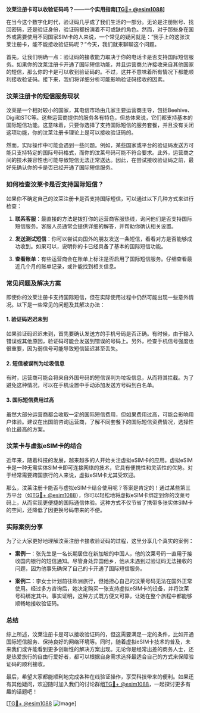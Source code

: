 **汶莱注册卡可以收验证码吗？——一个实用指南[[TG💪+ @esim1088](https://t.me/s/esim1088)]**

在当今这个数字化时代，验证码几乎成了我们生活的一部分。无论是注册账号、找回密码，还是验证身份，验证码都扮演着不可或缺的角色。然而，对于那些身在国外或需要使用不同国家SIM卡的人来说，一个常见的疑问就是：“我手上的这张汶莱注册卡，能不能接收验证码呢？”今天，我们就来聊聊这个问题。

首先，让我们明确一点：验证码的接收能力取决于你的电话卡是否支持国际短信服务。如果你的汶莱注册卡开通了国际短信功能，并且运营商允许接收来自其他国家的短信，那么你的卡是可以收到验证码的。不过，这并不意味着所有情况下都能顺利接收验证码。接下来，我们将详细分析可能影响验证码接收的因素。

### 汶莱注册卡的短信服务现状

汶莱是一个相对较小的国家，其电信市场由几家主要运营商主导，包括Beehive、Digi和STC等。这些运营商提供的服务各有特色，但总体来说，它们都支持基本的国际短信功能。这意味着，只要你选择了支持国际短信的服务套餐，并且没有关闭这项功能，你的汶莱注册卡理论上是可以接收验证码的。

然而，实际操作中可能会遇到一些问题。例如，某些国家或平台的验证码发送方可能只支持特定的国际号码格式，而你的汶莱号码可能不符合要求。此外，运营商之间的技术兼容性也可能导致短信无法正常送达。因此，在尝试接收验证码之前，最好先确认你的卡是否已经开通了国际短信服务。

### 如何检查汶莱卡是否支持国际短信？

如果你不确定自己的汶莱注册卡是否支持国际短信，可以通过以下几种方式来进行检查：

1. **联系客服**：最直接的方法是拨打你的运营商客服热线，询问他们是否支持国际短信服务。客服人员通常会提供详细的解答，并帮助你确认相关设置。
   
2. **发送测试短信**：你可以尝试向国外的朋友发送一条短信，看看对方是否能够成功收到。如果可以，说明你的卡已经具备了基本的国际短信功能。

3. **查看账单**：有些运营商会在账单上标注是否启用了国际短信服务。仔细查看最近几个月的账单记录，或许能找到相关信息。

### 常见问题及解决方案

即使你的汶莱注册卡支持国际短信，但在实际使用过程中仍然可能出现一些意外情况。以下是一些常见的问题及其解决办法：

#### 1. 验证码迟迟未到

如果验证码迟迟未到，首先要确认发送方的手机号码是否正确。有时候，由于输入错误或其他原因，验证码可能会发送到错误的号码上。另外，检查手机信号强度也很重要，因为弱信号可能导致短信延迟甚至丢失。

#### 2. 短信被误判为垃圾信息

有时，运营商可能会将来自外国号码的短信误判为垃圾信息，从而将其拦截。为了避免这种情况，可以在手机设置中手动添加发送方号码到白名单。

#### 3. 国际短信费用过高

虽然大部分运营商都会收取一定的国际短信费用，但如果费用过高，可能会影响用户体验。建议在出国前咨询运营商，了解不同套餐下的国际短信资费情况，选择性价比最高的方案。

### 汶莱卡与虚拟eSIM卡的结合

近年来，随着科技的发展，越来越多的人开始关注虚拟eSIM卡的应用。虚拟eSIM卡是一种无需实体SIM卡即可连接网络的技术，它具有便携性和灵活性的优势。对于经常需要跨国旅行的人来说，虚拟eSIM卡尤其受欢迎。

那么，汶莱注册卡能否与虚拟eSIM卡结合使用呢？答案是肯定的！通过某些第三方平台（如[TG💪+ @esim1088](https://t.me/s/esim1088)），你可以轻松地将虚拟eSIM卡绑定到你的汶莱号码上，从而实现更便捷的国际通信体验。这种方式不仅节省了携带多张实体SIM卡的空间，还降低了因更换号码带来的不便。

### 实际案例分享

为了让大家更好地理解汶莱注册卡接收验证码的过程，这里分享几个真实的案例：

- **案例一**：张先生是一名长期居住在新加坡的中国人，他的汶莱号码一直用于接收国内银行的短信通知。尽管身处异国他乡，他从未遇到过验证码无法接收的问题，因为他事先确保了自己的卡开通了国际短信服务。

- **案例二**：李女士计划前往欧洲旅行，但她担心自己的汶莱号码无法在国外正常使用。经过多方咨询后，她决定购买一张支持虚拟eSIM卡的设备，并将汶莱号码绑定其中。事实证明，这种方式既方便又可靠，让她在整个旅程中都能够顺畅地接收验证码。

### 总结

综上所述，汶莱注册卡是可以接收验证码的，但这需要满足一定的条件，比如开通国际短信服务、保持良好的网络环境等。同时，随着虚拟eSIM卡技术的普及，未来我们或许能看到更多创新性的解决方案出现。无论你是经常出差的商务人士，还是热爱旅行的自由行爱好者，都可以根据自身需求选择最适合自己的方式来保障验证码的顺利接收。

最后，希望大家都能顺利地完成各种在线验证操作，享受科技带来的便利。如果还有其他疑问，欢迎随时加入我们的讨论群组[TG💪+ @esim1088](https://t.me/s/esim1088)，一起探讨更多有趣的话题吧！

[[TG💪+ @esim1088](https://t.me/s/esim1088) ![Image](https://i.postimg.cc/4NQfJmqS/Snipaste-2025-05-13-00-14-12.png)]